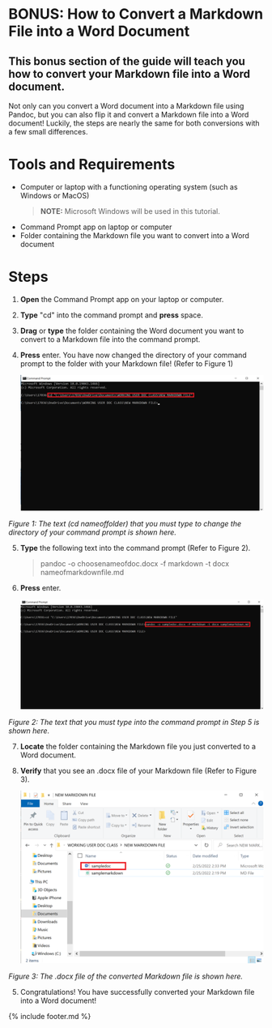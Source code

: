 # BONUS: How to Convert a Markdown File into a Word Document
## This bonus section of the guide will teach you how to convert your Markdown file into a Word document. 

Not only can you convert a Word document into a Markdown file using Pandoc, but you can also flip it and convert a Markdown file into a Word document! Luckily, the steps are nearly the same for both conversions with a few small differences. 

# Tools and Requirements 
- Computer or laptop with a functioning operating system (such as Windows or MacOS)
    > **NOTE:** Microsoft Windows will be used in this tutorial. 
- Command Prompt app on laptop or computer
- Folder containing the Markdown file you want to convert into a Word document 

# Steps 
1. **Open** the Command Prompt app on your laptop or computer. 

2. **Type** "cd" into the command prompt and **press** space. 

3. **Drag** or **type** the folder containing the Word document you want to convert to a Markdown file into the command prompt. 

4. **Press** enter. You have now changed the directory of your command prompt to the folder with your Markdown file! (Refer to Figure 1)

    ![Photo 7](images/photo7.png)
  
  *Figure 1: The text (cd nameoffolder) that you must type to change the directory of your command prompt is shown here.*

5. **Type** the following text into the command prompt (Refer to Figure 2).
  
    > pandoc -o choosenameofdoc.docx -f markdown -t docx nameofmarkdownfile.md

6. **Press** enter.

    ![Photo 5](images/photo8.png)
  
  *Figure 2: The text that you must type into the command prompt in Step 5 is shown here.*

7. **Locate** the folder containing the Markdown file you just converted to a Word document. 

4. **Verify** that you see an .docx file of your Markdown file (Refer to Figure 3).

    ![Photo 6](images/photo9.png)
  
  *Figure 3: The .docx file of the converted Markdown file is shown here.*

5. Congratulations! You have successfully converted your Markdown file into a Word document!

{% include footer.md %}